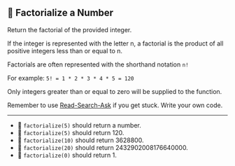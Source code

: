 🚀 Factorialize a Number
------------------------

Return the factorial of the provided integer.

If the integer is represented with the letter n, a factorial is the product of all positive integers less than or equal to n.

Factorials are often represented with the shorthand notation `n!`

For example: `5! = 1 * 2 * 3 * 4 * 5 = 120`

Only integers greater than or equal to zero will be supplied to the function.

Remember to use [Read-Search-Ask](https://www.freecodecamp.org/forum/t/how-to-get-help-when-you-are-stuck-coding/19514) if you get stuck. Write your own code.

* * *

*   🧪 `factorialize(5)` should return a number.
*   🧪 `factorialize(5)` should return 120.
*   🧪 `factorialize(10)` should return 3628800.
*   🧪 `factorialize(20)` should return 2432902008176640000.
*   🧪 `factorialize(0)` should return 1.